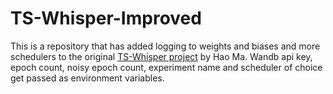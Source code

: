 # TS-Whisper-Improved
This is a repository that has added logging to weights and biases and more schedulers to the original [TS-Whisper project](https://github.com/Aisaka0v0/TS-Whisper/tree/master) by Hao Ma.
Wandb api key, epoch count, noisy epoch count, experiment name and scheduler of choice get passed as environment variables.
